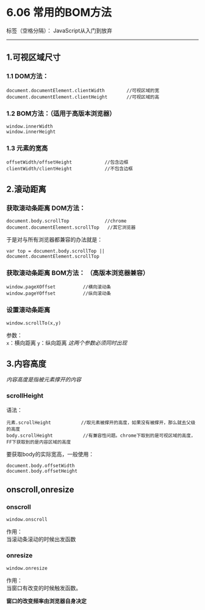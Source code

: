 ﻿# 6.06 常用的BOM方法

标签（空格分隔）： JavaScript从入门到放弃

---

## 1.可视区域尺寸
### 1.1 DOM方法：  
```
document.documentElement.clientWidth        //可视区域的宽
document.documentElement.clientHeight       //可视区域的高
```  
### 1.2 BOM方法：（适用于高版本浏览器）  
```
window.innerWidth                           
window.innerHeight
```
### 1.3 元素的宽高
```
offsetWidth/offsetHeight            //包含边框
clientWidth/clientHeight            //不包含边框
```

## 2.滚动距离  
### 获取滚动条距离 DOM方法：  
```
document.body.scrollTop             //chrome
document.documentElement.scrollTop   //其它浏览器
```
于是对与所有浏览器都兼容的办法就是：
```
var top = document.body.scrollTop || document.documentElement.scrollTop
```

### 获取滚动条距离 BOM方法：  （高版本浏览器兼容）
```
window.pageXOffset          //横向滚动条
window.pageYOffset          //纵向滚动条
```
### 设置滚动条距离
```
window.scrollTo(x,y)
```
参数：  
`x`：横向距离
`y`：纵向距离
*这两个参数必须同时出现*  

## 3.内容高度  
*内容高度是指被元素撑开的内容*  
### scrollHeight  
语法：
```
元素.scrollHeight           //取元素被撑开的高度，如果没有被撑开，那么就去父级的高度  
body.scrollHeight           //有兼容性问题。chrome下取到的是可视区域的高度，FF下获取到的是内容区域的高度  
```
要获取body的实际宽高，一般使用：  
```
document.body.offsetWidth
document.body.offsetHeight
```  

## onscroll,onresize  
### onscroll
```
window.onscroll
```
作用：  
当滚动条滚动的时候出发函数  

### onresize  
```
window.onresize
```  
作用：  
当窗口有改变的时候触发函数。  

**窗口的改变频率由浏览器自身决定**


